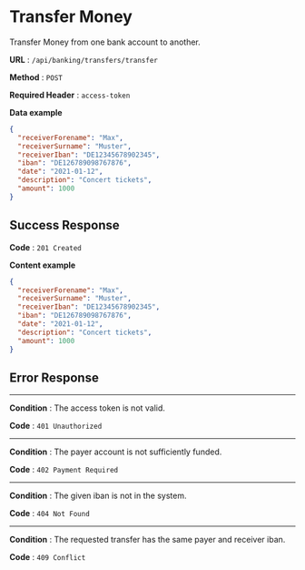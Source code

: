 # Transfer Money

Transfer Money from one bank account to another.

**URL** : `/api/banking/transfers/transfer`

**Method** : `POST`

**Required Header** : `access-token`

**Data example**

```json
{
  "receiverForename": "Max",
  "receiverSurname": "Muster",
  "receiverIban": "DE12345678902345",
  "iban": "DE126789098767876",
  "date": "2021-01-12",
  "description": "Concert tickets",
  "amount": 1000
}
```

## Success Response

**Code** : `201 Created`

**Content example**

```json
{
  "receiverForename": "Max",
  "receiverSurname": "Muster",
  "receiverIban": "DE12345678902345",
  "iban": "DE126789098767876",
  "date": "2021-01-12",
  "description": "Concert tickets",
  "amount": 1000
}
```

## Error Response

---
**Condition** : The access token is not valid.

**Code** : `401 Unauthorized`

---
**Condition** : The payer account is not sufficiently funded.

**Code** : `402 Payment Required`


---
**Condition** : The given iban is not in the system.

**Code** : `404 Not Found`

---
**Condition** : The requested transfer has the same payer and receiver iban.

**Code** : `409 Conflict`